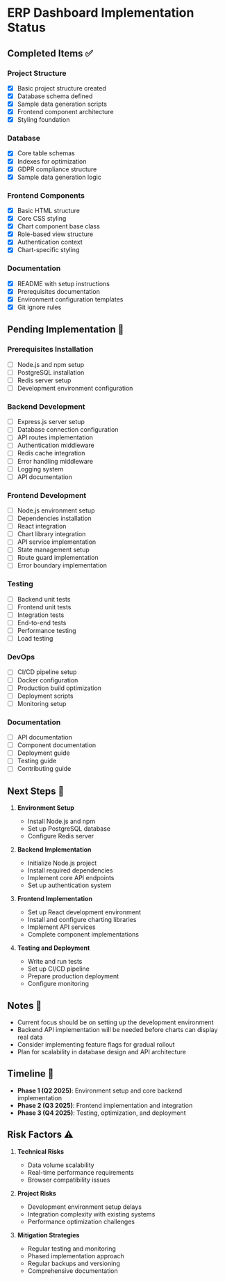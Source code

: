 # ERP Dashboard Implementation Status

## Completed Items ✅

### Project Structure
- [x] Basic project structure created
- [x] Database schema defined
- [x] Sample data generation scripts
- [x] Frontend component architecture
- [x] Styling foundation

### Database
- [x] Core table schemas
- [x] Indexes for optimization
- [x] GDPR compliance structure
- [x] Sample data generation logic

### Frontend Components
- [x] Basic HTML structure
- [x] Core CSS styling
- [x] Chart component base class
- [x] Role-based view structure
- [x] Authentication context
- [x] Chart-specific styling

### Documentation
- [x] README with setup instructions
- [x] Prerequisites documentation
- [x] Environment configuration templates
- [x] Git ignore rules

## Pending Implementation 🚀

### Prerequisites Installation
- [ ] Node.js and npm setup
- [ ] PostgreSQL installation
- [ ] Redis server setup
- [ ] Development environment configuration

### Backend Development
- [ ] Express.js server setup
- [ ] Database connection configuration
- [ ] API routes implementation
- [ ] Authentication middleware
- [ ] Redis cache integration
- [ ] Error handling middleware
- [ ] Logging system
- [ ] API documentation

### Frontend Development
- [ ] Node.js environment setup
- [ ] Dependencies installation
- [ ] React integration
- [ ] Chart library integration
- [ ] API service implementation
- [ ] State management setup
- [ ] Route guard implementation
- [ ] Error boundary implementation

### Testing
- [ ] Backend unit tests
- [ ] Frontend unit tests
- [ ] Integration tests
- [ ] End-to-end tests
- [ ] Performance testing
- [ ] Load testing

### DevOps
- [ ] CI/CD pipeline setup
- [ ] Docker configuration
- [ ] Production build optimization
- [ ] Deployment scripts
- [ ] Monitoring setup

### Documentation
- [ ] API documentation
- [ ] Component documentation
- [ ] Deployment guide
- [ ] Testing guide
- [ ] Contributing guide

## Next Steps 📝

1. **Environment Setup**
   - Install Node.js and npm
   - Set up PostgreSQL database
   - Configure Redis server

2. **Backend Implementation**
   - Initialize Node.js project
   - Install required dependencies
   - Implement core API endpoints
   - Set up authentication system

3. **Frontend Implementation**
   - Set up React development environment
   - Install and configure charting libraries
   - Implement API services
   - Complete component implementations

4. **Testing and Deployment**
   - Write and run tests
   - Set up CI/CD pipeline
   - Prepare production deployment
   - Configure monitoring

## Notes 📌

- Current focus should be on setting up the development environment
- Backend API implementation will be needed before charts can display real data
- Consider implementing feature flags for gradual rollout
- Plan for scalability in database design and API architecture

## Timeline 📅

- **Phase 1 (Q2 2025)**: Environment setup and core backend implementation
- **Phase 2 (Q3 2025)**: Frontend implementation and integration
- **Phase 3 (Q4 2025)**: Testing, optimization, and deployment

## Risk Factors ⚠️

1. **Technical Risks**
   - Data volume scalability
   - Real-time performance requirements
   - Browser compatibility issues

2. **Project Risks**
   - Development environment setup delays
   - Integration complexity with existing systems
   - Performance optimization challenges

3. **Mitigation Strategies**
   - Regular testing and monitoring
   - Phased implementation approach
   - Regular backups and versioning
   - Comprehensive documentation
